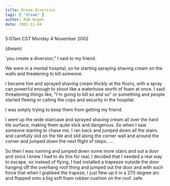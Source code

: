 ```yaml
---
title: Dream diversion
tags: [ "dream" ]
author: Rob Nugen
date: 2002-11-04
---
```


<p class=date>5:07am CST Monday 4 November 2002</p>

<p class=note>(dream)</p>

<p class=dream>'you create a diversion," I said to my friend.</p>

<p class=dream>We were in a mental hospital, so he starting spraying
shaving cream on the walls and theatening to kill someone.</p>

<p class=dream>I became him and sprayed shaving cream thickly at the
floors, with a spray can powerful enough to shoot like a waterhose
worth of foam at once.  I said threatening things like, "I'm going to
kill so and so" or something and people started fleeing or calling the
cops and security in the hospital.</p>

<p class=dream>I was simply trying to keep them from getting my
friend.</p>

<p class=dream>I went up the wide staircase and sprayed shaving cream
all over the hard tile surface, making them quite slick and dangerous.
So when I saw someone starting to chase me, I ran back and jumped down
all the stairs and carefully slid on the tile and slid along the
corner wall and around the corner and jumped down the next flight of
steps......</p>

<p class=dream>So then I was running and jumped down some more stairs
and out a door and since I knew I had to do this for real, I decided
that I needed a real way to escape, so instead of flying, I had
installed a trapeeze outside the door hanging off the overhang roof
thing and jumped out the door and with such force that when I grabbed the
trapeze, I just flew up it in a 270 degree arc and flopped onto a big
soft foam rubber cushion on the roof.  safe.</p>
